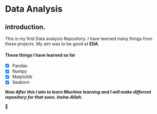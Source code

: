 # Data Analysis 

## introduction.
This is my first Data analysis Repository. I have learned many things from these projects. My aim was to be good at **EDA**. 

#### These things I have learned so far
- [x] Pandas
- [x] Numpy 
- [x] Matplotlib
- [x] Seaborn 

***Now After this I aim to learn Machine learning and I will make different repository for that soon. Insha-Allah.***

:smiling_face_with_three_hearts:	
